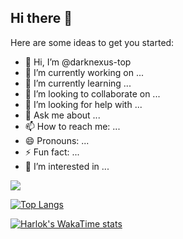 ## Hi there 👋

Here are some ideas to get you started:

- 👋 Hi, I’m @darknexus-top
- 🔭 I’m currently working on ...
- 🌱 I’m currently learning ...
- 👯 I’m looking to collaborate on ...
- 🤔 I’m looking for help with ...
- 💬 Ask me about ...
- 📫 How to reach me: ...
- 😄 Pronouns: ...
- ⚡ Fun fact: ...
- 👀 I’m interested in ...


<picture>
  <source
    srcset="https://github-readme-stats.vercel.app/api?username=darknexus-top&show_icons=true&theme=radical"
    media="(prefers-color-scheme: dark)"
  />
  <source
    srcset="https://github-readme-stats.vercel.app/api?username=darknexus-top&show_icons=true"
    media="(prefers-color-scheme: light), (prefers-color-scheme: no-preference)"
  />
  <img src="https://github-readme-stats.vercel.app/api?username=darknexus-top&show_icons=true" />
</picture>

[![Top Langs](https://github-readme-stats.vercel.app/api/top-langs/?username=darknexus-top)]()

[![Harlok's WakaTime stats](https://github-readme-stats.vercel.app/api/wakatime?username=darknexus-top)]()
